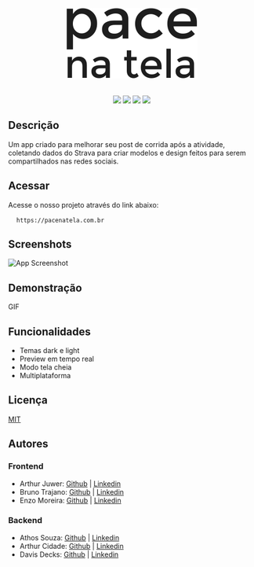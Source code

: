 <div align="center">
  <img src="public/logo-pacenatela.svg" alt="Logo" />

  <br>
  <br>

  <p align="center">
  <a href="https://opensource.org/licenses/MIT" alt="License">
        <img src="https://img.shields.io/badge/license-GPLv3-blue" /></a>
  <a href="https://github.com/simonoppowa/OpenNutriTracker/stargazers" alt="GitHub Stars">
        <img src="https://img.shields.io/github/stars/simonoppowa/OpenNutriTracker.svg" /></a>
  <a href="https://github.com/simonoppowa/OpenNutriTracker/issues" alt="GitHub Issues">
        <img src="https://img.shields.io/github/issues/simonoppowa/OpenNutriTracker.svg" /></a>
  <a href="https://github.com/simonoppowa/OpenNutriTracker/pulls" alt="GitHub Pull Requests">
        <img src="https://img.shields.io/github/issues-pr/simonoppowa/OpenNutriTracker.svg" /></a>
</p>
</div>

<h2>Descrição</h2>
<p>
  Um app criado para melhorar seu post de corrida após a atividade, coletando dados do Strava para criar modelos e design feitos para serem compartilhados nas redes sociais.
</p>

<h2>Acessar</h2>
<p>Acesse o nosso projeto através do link abaixo:</p>
<pre>
  <code>https://pacenatela.com.br</code>
</pre>

<h2>Screenshots</h2>
<img src="https://via.placeholder.com/468x300?text=App+Screenshot+Here" alt="App Screenshot" />

<h2>Demonstração</h2>
<p>GIF</p>

<h2>Funcionalidades</h2>
<ul>
  <li>Temas dark e light</li>
  <li>Preview em tempo real</li>
  <li>Modo tela cheia</li>
  <li>Multiplataforma</li>
</ul>

<h2>Licença</h2>
<p>
  <a href="https://choosealicense.com/licenses/mit/">MIT</a>
</p>

<h2>Autores</h2>

<h3>Frontend</h3>
<ul>
  <li>
    Arthur Juwer: 
    <a href="https://www.github.com/octokatherine">Github</a> | 
    <a href="https://www.github.com/octokatherine">Linkedin</a>
  </li>
  <li>
    Bruno Trajano: 
    <a href="https://www.github.com/octokatherine">Github</a> | 
    <a href="https://www.github.com/octokatherine">Linkedin</a>
  </li>
  <li>
    Enzo Moreira: 
    <a href="https://www.github.com/octokatherine">Github</a> | 
    <a href="https://www.github.com/octokatherine">Linkedin</a>
  </li>
</ul>

<h3>Backend</h3>
<ul>
  <li>
    Athos Souza: 
    <a href="https://www.github.com/octokatherine">Github</a> | 
    <a href="https://www.github.com/octokatherine">Linkedin</a>
  </li>
  <li>
    Arthur Cidade: 
    <a href="https://www.github.com/octokatherine">Github</a> | 
    <a href="https://www.github.com/octokatherine">Linkedin</a>
  </li>
  <li>
    Davis Decks: 
    <a href="https://www.github.com/octokatherine">Github</a> | 
    <a href="https://www.github.com/octokatherine">Linkedin</a>
  </li>
</ul>
